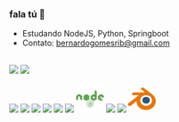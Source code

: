 ### fala tú 👋
-  Estudando NodeJS, Python, Springboot
-  Contato: bernardogomesrib@gmail.com


 <br>
 
<div>
  
  <img height='160' src='https://github-readme-stats.vercel.app/api?username=bernardogomesrib&show_icons=true&theme=radical'/>
  <img height='160' src='https://github-readme-stats.vercel.app/api/top-langs/?username=bernardogomesrib&layout=compact&theme=cobalt&hide=rich%20text%20format'/>
  
<div/>
  
 <br>
  
<div>
  
  <img height='50' src="https://cdn.jsdelivr.net/gh/devicons/devicon/icons/java/java-original.svg" />
  <img height='50' src="https://cdn.jsdelivr.net/gh/devicons/devicon/icons/python/python-original.svg" />
  <img height='50' src="https://upload.wikimedia.org/wikipedia/commons/7/79/Spring_Boot.svg" />
  <img height='50' src="https://cdn.jsdelivr.net/gh/devicons/devicon/icons/html5/html5-original.svg" />
  <img height='50' src="https://cdn.jsdelivr.net/gh/devicons/devicon/icons/css3/css3-original.svg" />
  <img height='50' src="https://cdn.jsdelivr.net/gh/devicons/devicon/icons/javascript/javascript-original.svg" />
  <img height='50' src="https://raw.githubusercontent.com/devicons/devicon/v2.16.0/icons/nodejs/nodejs-plain-wordmark.svg" />
  <img height='50' src="https://cdn.jsdelivr.net/gh/devicons/devicon/icons/mysql/mysql-original.svg" />
  <img height='50' src="https://cdn.jsdelivr.net/gh/devicons/devicon/icons/postgresql/postgresql-original.svg" />
  <img height='50' src="https://raw.githubusercontent.com/devicons/devicon/v2.16.0/icons/blender/blender-original.svg" />
              
<div/>


